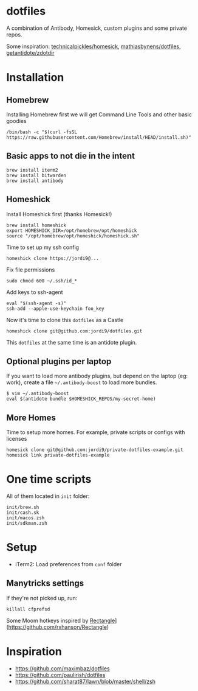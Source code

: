 dotfiles
========

A combination of Antibody, Homesick, custom plugins and some private repos.

Some inspiration: [technicalpickles/homesick](http://www.github.com/technicalpickles/homesick), [mathiasbynens/dotfiles](http://www.github.com/mathiasbynens/dotfiles), [getantidote/zdotdir](https://github.com/getantidote/zdotdir)

# Installation 

## Homebrew

Installing Homebrew first we will get Command Line Tools and other basic goodies

    /bin/bash -c "$(curl -fsSL https://raw.githubusercontent.com/Homebrew/install/HEAD/install.sh)"

## Basic apps to not die in the intent

    brew install iterm2
    brew install bitwarden
    brew install antibody
    
## Homeshick

Install Homeshick first (thanks Homesick!)

    brew install homeshick
    export HOMESHICK_DIR=/opt/homebrew/opt/homeshick
    source "/opt/homebrew/opt/homeshick/homeshick.sh"

Time to set up my ssh config

    homeshick clone https://jordi9@...

Fix file permissions

    sudo chmod 600 ~/.ssh/id_*

Add keys to ssh-agent
    
    eval "$(ssh-agent -s)"
    ssh-add --apple-use-keychain foo_key

Now it's time to clone this `dotfiles` as a Castle

    homeshick clone git@github.com:jordi9/dotfiles.git

This `dotfiles` at the same time is an antidote plugin.

## Optional plugins per laptop

If you want to load more antibody plugins, but depend on the laptop (eg: work), create a file `~/.antibody-boost` to load more bundles.

    $ vim ~/.antibody-boost
    eval $(antidote bundle $HOMESHICK_REPOS/my-secret-home)

## More Homes

Time to setup more homes. For example, private scripts or configs with licenses

    homesick clone git@github.com:jordi9/private-dotfiles-example.git
    homesick link private-dotfiles-example

# One time scripts

All of them located in `init` folder:

    init/brew.sh
    init/cash.sk
    init/macos.zsh
    init/sdkman.zsh

# Setup 

* iTerm2: Load preferences from `conf` folder


## Manytricks settings

If they're not picked up, run:

    killall cfprefsd

Some Moom hotkeys inspired by [Rectangle](https://github.com/rxhanson/Rectangle)](https://github.com/rxhanson/Rectangle)

# Inspiration

* https://github.com/maximbaz/dotfiles
* https://github.com/paulirish/dotfiles
* https://github.com/sharat87/lawn/blob/master/shell/zsh
